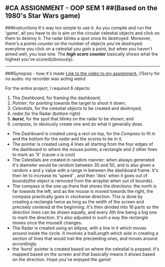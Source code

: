 
#CA ASSIGNMENT - **OOP SEM 1**
##(Based on the 1980's Star Wars game)
-----

###Instructions
It's way too simple to use it. As you compile and run the 'game', all you have to do is aim on the circular celestial objects and click on them to destroy it. The radar blinks a spot once its destroyed. Moreover, there's a *points counter* on the number of objects you've destroyed: everytime you click on a celestial you *gain* a point, but when you haven't aimed well, you lose one. The **_high score counter_** basically shows what the highest you've scored(obviously).
___

###Synopsis - how it's made
[Link to the video to my assignment.](http://youtu.be/wJ1a1Y1E2lg?hd=1)
//Sorry for no audio: my recorder was acting weird

For the entire project, I required 6 objects: 
1. The *Dashboard*, for framing the dashboard;
2. *Pointer*, for pointing towards the target to shoot it down;
3. *Celestials*, for the celestial objects to be created and destroyed;
4. *radar*,for the Radar (bottom right)
5. *__burst__*, for the spot that blinks on the radar to be shown; and
6. *compass*, to obviously create one and do what it generally does.

* The Dashboard is created using a rect on top, for the *Compass* to fit in and the bottom for the *radar* and the scores to be in it.
* The pointer is created using 4 lines all starting from the four edges of the dashboard to where the mouse points; a rectangle and 2 other lines to mark an 'X' (cause x is cool)
* The Celestials are created in  random manner: when always generated it's diameter would be random between 30 and 50,
 and is also given a random x and y value with a range in between the dashboard frame. It's then let to increase its 'speed' , and then  'dies' when it goes out of bounds(the object is removed from the arraylist when out of bounds).
* The compass is the one up there that shows the directions: the north is far towards the left, and as the mouse is moved towards the right, the compass practically goes in clockwise direction. This is done by creating a rectangle twice as long as the width of the screen and precisely centered at the beginning. It's then divided into 16 parts so the direction lines can be drawn equally, and every 4th line being a big one to mark the direction. It's also adjusted in such a way the rectangle moves once the mouseX changes.
* The Radar is created using an ellipse, with a line in it which moves around inside the circle. It involves a trailLength which aids in creating a section of lines that would trail the preceeding ones, and moves around accordingly.
* the 'burst' pointer is created based on where the celestial is popped. It's mapped based on the screen and that basically means it shows based on the direction.
Hope you've enjoyed the game!